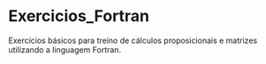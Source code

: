 # Exercicios_Fortran
Exercícios básicos para treino de cálculos proposicionais e matrizes utilizando a linguagem Fortran. 
